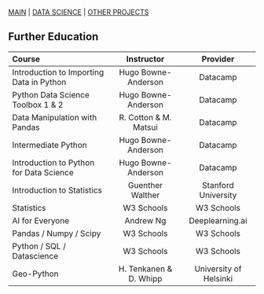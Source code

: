 [MAIN](https://alex-rogan.github.io/)  |  [DATA SCIENCE](./datsci.md)  |  [OTHER PROJECTS](./other.md)


## Further Education

| Course                                   | Instructor             | Provider               |
| :--------------------------------------- | :--------------------: | :--------------------: |
| Introduction to Importing Data in Python | Hugo Bowne-Anderson    | Datacamp               |
| Python Data Science Toolbox 1 & 2        | Hugo Bowne-Anderson    | Datacamp               |
| Data Manipulation with Pandas            | R. Cotton & M. Matsui  | Datacamp               |
| Intermediate Python                      | Hugo Bowne-Anderson    | Datacamp               |
| Introduction to Python for Data Science  | Hugo Bowne-Anderson    | Datacamp               |
| Introduction to Statistics               | Guenther Walther       | Stanford University    |
| Statistics                               | W3 Schools             | W3 Schools             |
| AI for Everyone                          | Andrew Ng              | Deeplearning.ai        |
| Pandas / Numpy / Scipy                   | W3 Schools             | W3 Schools             |
| Python / SQL / Datascience               | W3 Schools             | W3 Schools             |
| Geo-Python                               | H. Tenkanen & D. Whipp | University of Helsinki |
